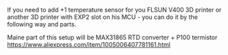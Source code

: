 If you need to add +1 temperature sensor for you FLSUN V400 3D printer or another 3D printer with EXP2 slot on his MCU - you can do it by the following way and parts.

Maine part of this setup will be MAX31865 RTD converter + P100 termistor </br>
https://www.aliexpress.com/item/1005006407781161.html </br>
